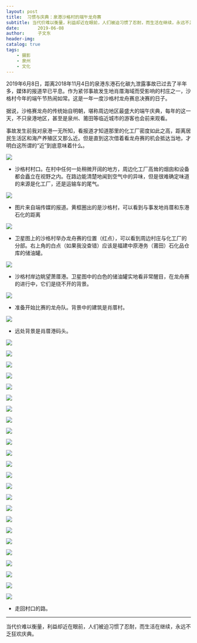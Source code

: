 ```yaml
---
layout: post
title:  习惯与庆典：泉港沙格村的端午龙舟赛
subtitle: 当代价难以衡量，利益却近在眼前，人们被迫习惯了忍耐，而生活在继续，永远不乏狂欢庆典。
date:       2019-06-08
author:     子文东
header-img: 
catalog: true
tags:
    - 摄影
    - 泉州
    - 文化
---
```


2019年6月8日，距离2018年11月4日的泉港东港石化碳九泄露事故已过去了半年多，媒体的报道早已平息。作为紧邻事故发生地肖厝海域而受影响的村庄之一，沙格村今年的端午节热闹如常。这是一年一度沙格村龙舟赛总决赛的日子。

据说，沙格赛龙舟的传统始自明朝，堪称周边地区最盛大的端午庆典，每年的这一天，不只泉港地区，甚至是泉州、莆田等临近城市的游客也会前来观看。

事故发生前我对泉港一无所知，看报道才知道那里的化工厂密度如此之高，距离居民生活区和海产养殖区又那么近。但是直到这次借着看龙舟赛的机会抵达当地，才明白这所谓的“近”到底意味着什么。

![](\img\190608-qgsg\01.jpg)
* 沙格村村口。在村中任何一处稍微开阔的地方，周边化工厂高耸的烟囱和设备都会矗立在视野之内。在路边能清楚地闻到空气中的异味，但是很难确定味道的来源是化工厂，还是运输车的尾气。

![](\img\190608-qgsg\00-1.jpg)
* 图片来自端传媒的报道。黄框圈出的是沙格村，可以看到与事发地肖厝和东港石化的距离

![](\img\190608-qgsg\00-2.png)
* 卫星图上的沙格村举办龙舟赛的位置（红点），可以看到周边村庄与化工厂的分部。右上角的白点（如果我没查错）应该是福建中原港务（莆田）石化品仓库的储油罐。

![](\img\190608-qgsg\02.jpg)
* 沙格村岸边眺望萧厝港。卫星图中的白色的储油罐实地看非常醒目，在龙舟赛的进行中，它们是绕不开的背景。

![](\img\190608-qgsg\04.jpg)
* 准备开始比赛的龙舟队。背景中的建筑是肖厝村。

![](\img\190608-qgsg\08.jpg)
* 远处背景是肖厝港码头。

![](\img\190608-qgsg\07.jpg)

![](\img\190608-qgsg\09.jpg)

![](\img\190608-qgsg\16.jpg)

![](\img\190608-qgsg\22.jpg)

![](\img\190608-qgsg\12.jpg)

![](\img\190608-qgsg\05.jpg)

![](\img\190608-qgsg\06.jpg)

![](\img\190608-qgsg\gr-03.jpg)

![](\img\190608-qgsg\gr-02.jpg)

![](\img\190608-qgsg\gr-01.jpg)

![](\img\190608-qgsg\gr-08.jpg)

![](\img\190608-qgsg\gr-10.jpg)

![](\img\190608-qgsg\gr-09.jpg)

![](\img\190608-qgsg\gr-07.jpg)

![](\img\190608-qgsg\23.jpg)

![](\img\190608-qgsg\15.jpg)

![](\img\190608-qgsg\19.jpg)

![](\img\190608-qgsg\24.jpg)

![](\img\190608-qgsg\25.jpg)

![](\img\190608-qgsg\18.jpg)

![](\img\190608-qgsg\gr-05.jpg)

![](\img\190608-qgsg\gr-06.jpg)

![](\img\190608-qgsg\gr-11.jpg)

![](\img\190608-qgsg\26.jpg)
* 走回村口的路。

---

当代价难以衡量，利益却近在眼前，人们被迫习惯了忍耐，而生活在继续，永远不乏狂欢庆典。
